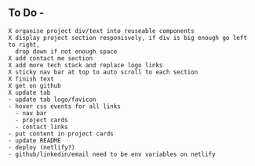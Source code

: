 ## To Do -
    X organise project div/text into reuseable components
    X display project section responisvely, if div is big enough go left to right,
      drop down if not enough space
    X add contact me section
    X add more tech stack and replace logo links
    X sticky nav bar at top to auto scroll to each section
    X finish text
    X get on github
    X update tab
    - update tab logo/favicon
    - hover css events for all links
      - nav bar
      - project cards
      - contact links
    - put content in project cards
    - update README
    - deploy (netlify?)
    - github/linkedin/email need to be env variables on netlify